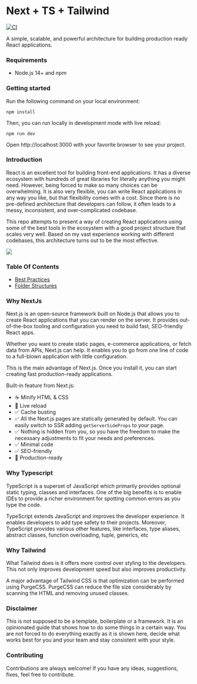 # Next + TS + Tailwind

[![CI](https://github.com/tkaeophian/nextjs-typescript-tailwind/actions/workflows/ci.yml/badge.svg)](https://github.com/tkaeophian/nextjs-typescript-tailwind/actions/workflows/ci.yml)

A simple, scalable, and powerful architecture for building production ready React applications.

### Requirements

- Node.js 14+ and npm

### Getting started

Run the following command on your local environment:

```shell
npm install
```

Then, you can run locally in development mode with live reload:

```shell
npm run dev
```

Open http://localhost:3000 with your favorite browser to see your project.

### Introduction

React is an excellent tool for building front-end applications. It has a diverse ecosystem with hundreds of great libraries for literally anything you might need. However, being forced to make so many choices can be overwhelming. It is also very flexible, you can write React applications in any way you like, but that flexibility comes with a cost. Since there is no pre-defined architecture that developers can follow, it often leads to a messy, inconsistent, and over-complicated codebase.

This repo attempts to present a way of creating React applications using some of the best tools in the ecosystem with a good project structure that scales very well. Based on my vast experience working with different codebases, this architecture turns out to be the most effective.

<img SRC="https://ik.imagekit.io/xbqs6c3wef/pitchfork__1__QXL1n_H9u.jpg?ik-sdk-version=javascript-1.4.3&updatedAt=1678482974836" />

### Table Of Contents

- [Best Practices](docs/best-practices.md)
- [Folder Structures](https://github.com/tkaeophian/react-folder-structure)

### Why NextJs

Next.js is an open-source framework built on Node.js that allows you to create React applications that you can render on the server. It provides out-of-the-box tooling and configuration you need to build fast, SEO-friendly React apps.

Whether you want to create static pages, e-commerce applications, or fetch data from APIs, Next.js can help. It enables you to go from one line of code to a full-blown application with little configuration.

This is the main advantage of Next.js. Once you install it, you can start creating fast production-ready applications.

Built-in feature from Next.js:

- ☕ Minify HTML & CSS
- 💨 Live reload
- ✅ Cache busting
- ✅ All the Next.js pages are statically generated by default. You can easily switch to SSR adding `getServerSideProps` to your page.
- ✅ Nothing is hidden from you, so you have the freedom to make the necessary adjustments to fit your needs and preferences.
- ✅ Minimal code
- ✅ SEO-friendly
- 🚀 Production-ready

### Why Typescript
TypeScript is a superset of JavaScript which primarily provides optional static typing, classes and interfaces. One of the big benefits is to enable IDEs to provide a richer environment for spotting common errors as you type the code.

TypeScript extends JavaScript and improves the developer experience. It enables developers to add type safety to their projects. Moreover, TypeScript provides various other features, like interfaces, type aliases, abstract classes, function overloading, tuple, generics, etc

### Why Tailwind

What Tailwind does is it offers more control over styling to the developers. This not only improves development speed but also improves productivity.

A major advantage of Tailwind CSS is that optimization can be performed using PurgeCSS. PurgeCSS can reduce the file size considerably by scanning the HTML and removing unused classes.

### Disclaimer

This is not supposed to be a template, boilerplate or a framework. It is an opinionated guide that shows how to do some things in a certain way. You are not forced to do everything exactly as it is shown here, decide what works best for you and your team and stay consistent with your style.

### Contributing

Contributions are always welcome! If you have any ideas, suggestions, fixes, feel free to contribute.
